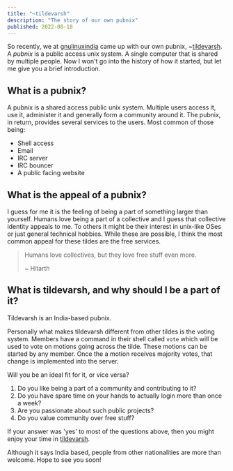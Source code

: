 ```yaml
---
title: "~tildevarsh"
description: "The story of our own pubnix"
published: 2022-08-18
---
```

So recently, we at [gnulinuxindia](https://gnulinuxindia.org) came up with our
own pubnix, ~[tildevarsh](https://tildevarsh.in). A *pubnix* is a public access unix system. A single computer that
is shared by multiple people. Now I won't go into the history of how it
started, but let me give you a brief introduction.

## What is a pubnix?
A pubnix is a shared access public unix system. Multiple users access it, use
it, administer it and generally form a community around it. The pubnix, in
return, provides several services to the users. Most common of those being:

- Shell access
- Email
- IRC server
- IRC bouncer
- A public facing website

## What is the appeal of a pubnix?
I guess for me it is the feeling of being a part of something larger than
yourself. Humans love being a part of a collective and I guess that collective
identity appeals to me. To others it might be their interest in unix-like OSes
or just general technical hobbies. While these are possible, I think the most
common appeal for these tildes are the free services. 

>Humans love collectives, but they love free stuff even more.
>
>~ Hitarth

## What is tildevarsh, and why should I be a part of it?
Tildevarsh is an India-based pubnix. 

Personally what makes tildevarsh different from other tildes is the voting
system. Members have a command in their shell called `vote` which will be used
to vote on motions going across the tilde. These motions can be started by any
member. Once the a motion receives majority votes, that change is implemented
into the server.

Will you be an ideal fit for it, or vice versa?

1. Do you like being a part of a community and contributing to it?
2. Do you have spare time on your hands to actually login more than once a week?
3. Are you passionate about such public projects?
4. Do you value community over free stuff?

If your answer was 'yes' to most of the questions above, then you might enjoy
your time in [tildevarsh](https://tildevarsh.in).

Although it says India based, people from other nationalities are more than welcome.
Hope to see you soon!
